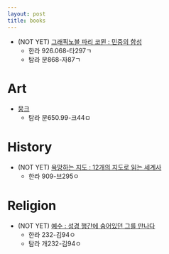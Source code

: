 ```yaml
---
layout: post
title: books
---
```


* (NOT YET) [그래픽노블 파리 코뮌 : 민중의 함성](http://book.daum.net/detail/book.do?bookid=KOR9788974837839)
  * 한라 926.068-타297ㄱ
  * 탐라 문868-자87ㄱ

# Art

* [뭉크](munch)
  * 탐라 문650.99-크44ㅁ

# History

* (NOT YET) [욕망하는 지도 : 12개의 지도로 읽는 세계사](http://book.daum.net/detail/book.do?bookid=KOR9788925551784)
  * 한라 909-브295ㅇ

# Religion

* (NOT YET) [예수 : 성경 행간에 숨어있던 그를 만나다](http://www.hani.co.kr/arti/society/religious/723093.html)
  * 한라 232-김94ㅇ
  * 탐라 개232-김94ㅇ
